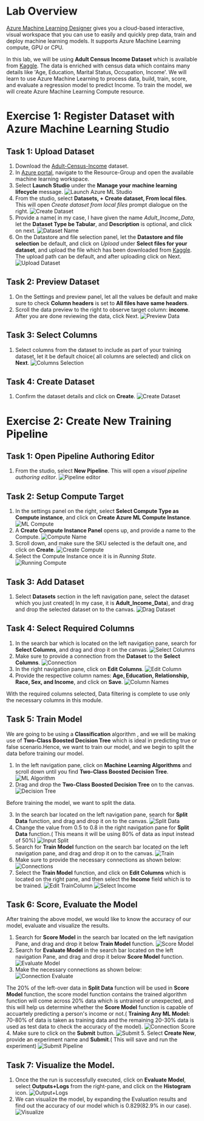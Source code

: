 # Lab Overview
[Azure Machine Learning Designer](https://docs.microsoft.com/en-us/azure/machine-learning/concept-designer) gives you a cloud-based interactive, visual workspace that you can use to easily and quickly prep data, train and deploy machine learning models. It supports Azure Machine Learning compute, GPU or CPU.

In this lab, we will be using **Adult Census Income Dataset** which is available from [Kaggle](https://www.kaggle.com/uciml/adult-census-income). The data is enriched with census data which contains many details like 'Age, Education, Marital Status, Occupation, Income'. We will learn to use Azure Machine Learning to process data, build, train, score, and evaluate a regression model to predict Income. To train the model, we will create Azure Machine Learning Compute resource. 

# Exercise 1: Register Dataset with Azure Machine Learning Studio

## Task 1: Upload Dataset

1. Download the [Adult-Census-Income](https://www.kaggle.com/uciml/adult-census-income) dataset.
2. In [Azure portal](https://login.microsoftonline.com/organizations/oauth2/v2.0/authorize?redirect_uri=https%3A%2F%2Fportal.azure.com%2Fsignin%2Findex%2F&response_type=code%20id_token&scope=https%3A%2F%2Fmanagement.core.windows.net%2F%2Fuser_impersonation%20openid%20email%20profile&state=OpenIdConnect.AuthenticationProperties%3D9RbHacLBqoneUWLcGM_b3Hf4Un0_XF3G6VNFoeQbojsIL_NUijyDA3SQxFnjKfMXMJgFE9lYjgnvzIb_OXEAHAXnHf2ajNgAN-66jBKMXWtGmMZccGIhuAkzh6mdE_FFIhhXSHlzT6Qh4MaHh8O1CzeX-TV1WZT0or4jlisi2wpULvkXxZKiyXoc2ar7wlvrHygXnwHGONjykyeIPc75z9XKViw97tRLJU7w3to1NQu7e81EudsNTRXgS3iLCoDq-CdO8nvQpXVyo1JQW5ZHF9bmzolk6fVqmuS4V5zLkigbWl3zKaTilO2D9InFuix2ELViBI21pHlppN0jUEIF4UDshHfrV8kBYsnAWuaWyq2UDKBZzEKpgJ9YtO2ry0CHMe5oezXuSnXbe4EpxSWQ8A&response_mode=form_post&nonce=637738305446507717.MzY3YmU4OWQtZGY1NS00Y2YzLTliZDgtNTk5YTQ4ZjE2MWJjYjZkMzM5NmUtZjZkMy00ZWExLTg4NmYtYzQ3NjY3YzFlNTAz&client_id=c44b4083-3bb0-49c1-b47d-974e53cbdf3c&site_id=501430&client-request-id=fff3e214-45e3-459b-b648-d995087b6b08&x-client-SKU=ID_NET472&x-client-ver=6.11.0.0&sso_reload=true), navigate to the Resource-Group and open the available machine learning workspace.
3. Select **Launch Studio** under the **Manage your machine learning lifecycle** message.
![Launch Azure ML Studio](https://github.com/SD-14/EduLabs/blob/main/MachineLearning/ML%20Labs/Module%201/Images/01.png)
4. From the studio, select **Datasets, + Create dataset, From local files**. This will open *Create dataset from local files* prompt dialogue on the right.
![Create Dataset](https://github.com/SD-14/EduLabs/blob/main/MachineLearning/ML%20Labs/Module%201/Images/02.png)
5. Provide a name( in my case, I have given the name *Adult_Income_Data*, let the **Dataset Type be Tabular**, and **Description** is optional, and click on next.
![Dataset Name](https://github.com/SD-14/EduLabs/blob/main/MachineLearning/ML%20Labs/Module%201/Images/03.png)
6. On the Datastore and file selection panel, let the **Datastore and file selection** be default, and click on *Upload* under **Select files for your dataset**, and upload the file which has been downloaded from [Kaggle](https://www.kaggle.com/uciml/adult-census-income). The upload path can be default, and after uploading click on Next.
![Upload Dataset](https://github.com/SD-14/EduLabs/blob/main/MachineLearning/ML%20Labs/Module%201/Images/04.png)

## Task 2: Preview Dataset

1. On the Settings and preview panel, let all the values be default and make sure to check **Column headers** is set to **All files have same headers**.
2. Scroll the data preview to the right to observe target column: **income**. After you are done reviewing the data, click Next.
![Preview Data](https://github.com/SD-14/EduLabs/blob/main/MachineLearning/ML%20Labs/Module%201/Images/05.png)
   
## Task 3: Select Columns

1. Select columns from the dataset to include as part of your training dataset, let it be default choice( all columns are selected) and click on **Next**.
![Columns Selection](https://github.com/SD-14/EduLabs/blob/main/MachineLearning/ML%20Labs/Module%201/Images/06.png)
   
## Task 4: Create Dataset

1. Confirm the dataset details and click on **Create**.
![Create Dataset](https://github.com/SD-14/EduLabs/blob/main/MachineLearning/ML%20Labs/Module%201/Images/07.png)
   
# Exercise 2: Create New Training Pipeline

## Task 1: Open Pipeline Authoring Editor

1. From the studio, select **New Pipeline**. This will open a *visual pipeline authoring editor*.
![Pipeline editor](https://github.com/SD-14/EduLabs/blob/main/MachineLearning/ML%20Labs/Module%201/Images/08.png)

## Task 2: Setup Compute Target

1. In the settings panel on the right, select **Select Compute Type as Compute instance**, and click on **Create Azure ML Compute Instance**.
![ML Compute](https://github.com/SD-14/EduLabs/blob/main/MachineLearning/ML%20Labs/Module%201/Images/09.png)
2. A **Create Compute Instance Panel** opens up, and provide a name to the Compute.
![Compute Name](https://github.com/SD-14/EduLabs/blob/main/MachineLearning/ML%20Labs/Module%201/Images/10.png)
3. Scroll down, and make sure the SKU selected is the default one, and click on **Create**.
![Create Compute](https://github.com/SD-14/EduLabs/blob/main/MachineLearning/ML%20Labs/Module%201/Images/011.png)
4. Select the Compute Instance once it is in *Running State*.
![Running Compute](https://github.com/SD-14/EduLabs/blob/main/MachineLearning/ML%20Labs/Module%201/Images/13.png)
   
## Task 3: Add Dataset

1. Select **Datasets** section in the left navigation pane, select the dataset which you just created( In my case, it is **Adult_Income_Data**), and drag and drop the selected dataset on to the canvas.
![Drag Dataset](https://github.com/SD-14/EduLabs/blob/main/MachineLearning/ML%20Labs/Module%201/Images/14.png)
   
## Task 4: Select Required Columns

1. In the search bar which is located on the left navigation pane, search for **Select Columns**, and drag and drop it on the canvas.
![Select Columns](https://github.com/SD-14/EduLabs/blob/main/MachineLearning/ML%20Labs/Module%201/Images/15.png)
2. Make sure to provide a connection from the **Dataset** to the **Select Columns**.
![Connection](https://github.com/SD-14/EduLabs/blob/main/MachineLearning/ML%20Labs/Module%201/Images/16.png)
3. In the right navigation pane, click on **Edit Columns**.
![Edit Column](https://github.com/SD-14/EduLabs/blob/main/MachineLearning/ML%20Labs/Module%201/Images/17.png)
4. Provide the respective column names: **Age, Education, Relationship, Race, Sex, and Income**, and click on **Save**.
![Column Names](https://github.com/SD-14/EduLabs/blob/main/MachineLearning/ML%20Labs/Module%201/Images/18.png)
   
With the required columns selected, Data filtering is complete to use only the necessary columns in this module.

## Task 5: Train Model

We are going to be using a **Classification** algorithm , and we will be making use of **Two-Class Boosted Decision Tree** which is ideal in predicting true or false scenario.Hence, we want to train our model, and we begin to split the data before training our model.

1. In the left navigation pane, click on **Machine Learning Algorithms** and scroll down until you find **Two-Class Boosted Decision Tree**.
![ML Algorithm](https://github.com/SD-14/EduLabs/blob/main/MachineLearning/ML%20Labs/Module%201/Images/19.png)
2. Drag and drop the **Two-Class Boosted Decision Tree** on to the canvas.
![Decision Tree](https://github.com/SD-14/EduLabs/blob/main/MachineLearning/ML%20Labs/Module%201/Images/20.png)

Before training the model, we want to split the data.

3. In the search bar located on the left navigation pane, search for **Split Data** function, and drag and drop it on to the canvas.
![Split Data](https://github.com/SD-14/EduLabs/blob/main/MachineLearning/ML%20Labs/Module%201/Images/21.png)
4. Change the value from 0.5 to 0.8 in the right navigation pane for **Split Data** function.( This means it will be using 80% of data as input instead of 50%)
![Input Split](https://github.com/SD-14/EduLabs/blob/main/MachineLearning/ML%20Labs/Module%201/Images/22.png)
5. Search for **Train Model** function on the search bar located on the left navigation pane, and drag and drop it on to the canvas.
![Train](https://github.com/SD-14/EduLabs/blob/main/MachineLearning/ML%20Labs/Module%201/Images/23.png)
6. Make sure to provide the necessary connections as shown below:
![Connections](https://github.com/SD-14/EduLabs/blob/main/MachineLearning/ML%20Labs/Module%201/Images/24.png)
7. Select the **Train Model** function, and click on **Edit Columns** which is located on the right pane, and then select the **Income** field which is to be trained.
![Edit TrainColumn](https://github.com/SD-14/EduLabs/blob/main/MachineLearning/ML%20Labs/Module%201/Images/25.png)
![Select Income](https://github.com/SD-14/EduLabs/blob/main/MachineLearning/ML%20Labs/Module%201/Images/26.png)
   
## Task 6: Score, Evaluate the Model

After training the above model, we would like to know the accuracy of our model, evaluate and visualize the results.

1. Search for **Score Model** in the search bar located on the left navigation Pane, and drag and drop it below **Train Model** function.
![Score Model](https://github.com/SD-14/EduLabs/blob/main/MachineLearning/ML%20Labs/Module%201/Images/27.png)
2. Search for **Evaluate Model** in the search bar located on the left navigation Pane, and drag and drop it below **Score Model** function. 
![Evaluate Model](https://github.com/SD-14/EduLabs/blob/main/MachineLearning/ML%20Labs/Module%201/Images/28.png)
3. Make the necessary connections as shown below:
![Connection Evaluate](https://github.com/SD-14/EduLabs/blob/main/MachineLearning/ML%20Labs/Module%201/Images/29.png)
   
The 20% of the left-over data in **Split Data** function will be used in **Score Model** function, the score model function contains the trained algorithm function will come across 20% data which is untrained or unexpected, and this will help us determine whether the **Score Model** function is capable of accuartely predicting a person's income or not.( **Training Any ML Model:** 70-80% of data is taken as training data and the remaining 20-30% data is used as test data to check the accuracy of the model).
![Connection Score](https://github.com/SD-14/EduLabs/blob/main/MachineLearning/ML%20Labs/Module%201/Images/30.png)
4. Make sure to click on the **Submit** button.
![Submit](https://github.com/SD-14/EduLabs/blob/main/MachineLearning/ML%20Labs/Module%201/Images/31.png)
5. Select **Create New**, provide an experiment name and **Submit**.( This will save and run the experiment)
![Submit Pipeline](https://github.com/SD-14/EduLabs/blob/main/MachineLearning/ML%20Labs/Module%201/Images/32.png)
   
## Task 7: Visualize the Model.

1. Once the the run is successfully executed, click on **Evaluate Model**, select **Outputs+Logs** from the right-pane, and click on the **Histogram** icon.
![Output+Logs](https://github.com/SD-14/EduLabs/blob/main/MachineLearning/ML%20Labs/Module%201/Images/33.png)
2. We can visualize the model, by expanding the Evaluation results and find out the accuracy of our model which is 0.829(82.9% in our case).
![Visualize](https://github.com/SD-14/EduLabs/blob/main/MachineLearning/ML%20Labs/Module%201/Images/34.png)
